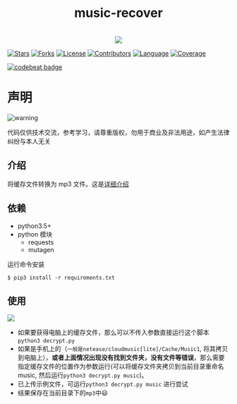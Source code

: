 <div align="center">
    <h1>music-recover</h1>
    <br>
    <img src="images/logo.png">
</div>

[![Stars](https://img.shields.io/github/stars/mbinary/music-recover.svg?label=Stars&style=social)](https://github.com/mbinary/music-recover/stargazers)
[![Forks](https://img.shields.io/github/forks/mbinary/music-recover.svg?label=Fork&style=social)](https://github.com/mbinary/music-recover/network/members)
[![License](https://img.shields.io/badge/LICENSE-MIT-blue.svg)](LICENSE)
[![Contributors](https://img.shields.io/github/contributors/mbinary/music-recover.svg)](https://github.com/mbinary/music-recover/graphs/contributors)
[![Language](https://img.shields.io/badge/language-python3.5+-orange.svg)](.)
[![Coverage](https://codecov.io/gh/mbinary/music-recover/branch/master/graph/badge.svg)](https://codecov.io/github/mbinary/music-recover?branch=master)

[![codebeat badge](https://codebeat.co/badges/875e7de3-895b-479e-9384-c5db71930c15)](https://codebeat.co/projects/github-com-mbinary-music-recover-master)
<!--  [![License](https://i.creativecommons.org/l/by-nc-sa/4.0/88x31.png)](http://creativecommons.org/licenses/by-nc-sa/4.0/)  copy LICENCE -->
<!-- 控制图片: <img width="60" height="75" align="right" src="haha"> -->
# 声明
![warning](images/warning.png)

代码仅供技术交流，参考学习，请尊重版权，勿用于商业及非法用途，如产生法律纠纷与本人无关

## 介绍
将缓存文件转换为 mp3 文件。这是[详细介绍](https://mbinary.xyz/decrypt-netease-music.html) 

## 依赖
* python3.5+
* python 模块
  - requests
  - mutagen

运行命令安装
```shell
$ pip3 install -r requirements.txt
```

## 使用
![](images/flow-chart.png)

- 如果要获得电脑上的缓存文件，那么可以不传入参数直接运行这个脚本`python3 decrypt.py`
- 如果是手机上的（`一般是netease/cloudmusic[lite]/Cache/Music1`, 将其拷贝到电脑上），**或者上面情况出现没有找到文件夹，没有文件等错误**，那么需要指定缓存文件的位置作为参数运行(可以将缓存文件夹拷贝到当前目录重命名music, 然后运行`python3 decrypt.py music`)。
- 已上传示例文件，可运行`python3 decrypt.py music` 进行尝试
- 结果保存在当前目录下的`mp3`中:smiley: 
